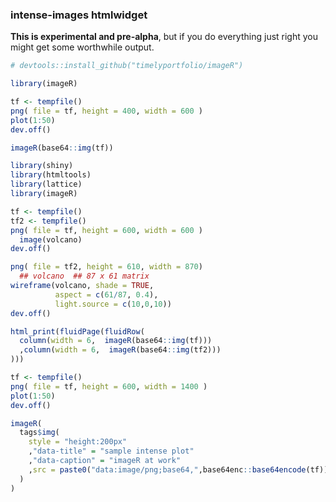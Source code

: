 ### intense-images htmlwidget

**This is experimental and pre-alpha**, but if you do everything just right you might get some worthwhile output.


```r
# devtools::install_github("timelyportfolio/imageR")

library(imageR)

tf <- tempfile()
png( file = tf, height = 400, width = 600 )
plot(1:50)
dev.off()

imageR(base64::img(tf))
```

```r
library(shiny)
library(htmltools)
library(lattice)
library(imageR)

tf <- tempfile()
tf2 <- tempfile()
png( file = tf, height = 600, width = 600 )
  image(volcano)
dev.off()

png( file = tf2, height = 610, width = 870)
  ## volcano  ## 87 x 61 matrix
wireframe(volcano, shade = TRUE,
          aspect = c(61/87, 0.4),
          light.source = c(10,0,10))
dev.off()

html_print(fluidPage(fluidRow(
  column(width = 6,  imageR(base64::img(tf)))
  ,column(width = 6,  imageR(base64::img(tf2)))
)))
```

```r
tf <- tempfile()
png( file = tf, height = 600, width = 1400 )
plot(1:50)
dev.off()

imageR(
  tags$img(
    style = "height:200px"
    ,"data-title" = "sample intense plot"
    ,"data-caption" = "imageR at work"
    ,src = paste0("data:image/png;base64,",base64enc::base64encode(tf))
  )
)
```

